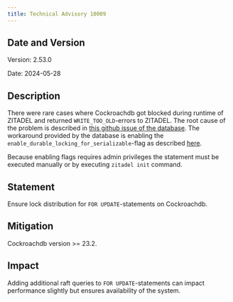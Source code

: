 ```yaml
---
title: Technical Advisory 10009
---
```


## Date and Version

Version: 2.53.0

Date: 2024-05-28

## Description

There were rare cases where Cockroachdb got blocked during runtime of ZITADEL and returned `WRITE_TOO_OLD`-errors to ZITADEL. The root cause of the problem is described in [this github issue of the database](https://github.com/cockroachdb/cockroach/issues/77119). The workaround provided by the database is enabling the `enable_durable_locking_for_serializable`-flag as described [here](https://github.com/cockroachdb/cockroach/issues/75456#issuecomment-1936277716).

Because enabling flags requires admin privileges the statement must be executed manually or by executing `zitadel init` command.

## Statement

Ensure lock distribution for `FOR UPDATE`-statements on Cockroachdb.

## Mitigation

Cockroachdb version >= 23.2.

## Impact

Adding additional raft queries to `FOR UPDATE`-statements can impact performance slightly but ensures availability of the system.
